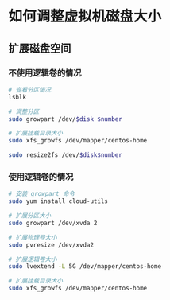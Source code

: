 # 如何调整虚拟机磁盘大小

## 扩展磁盘空间

### 不使用逻辑卷的情况

```bash
# 查看分区情况
lsblk

# 调整分区
sudo growpart /dev/$disk $number

# 扩展挂载目录大小
sudo xfs_growfs /dev/mapper/centos-home

sudo resize2fs /dev/$disk$number
```

### 使用逻辑卷的情况

```bash
# 安装 growpart 命令
sudo yum install cloud-utils

# 扩展分区大小
sudo growpart /dev/xvda 2

# 扩展物理卷大小
sudo pvresize /dev/xvda2

# 扩展逻辑卷大小
sudo lvextend -L 5G /dev/mapper/centos-home

# 扩展挂载目录大小
sudo xfs_growfs /dev/mapper/centos-home
```
